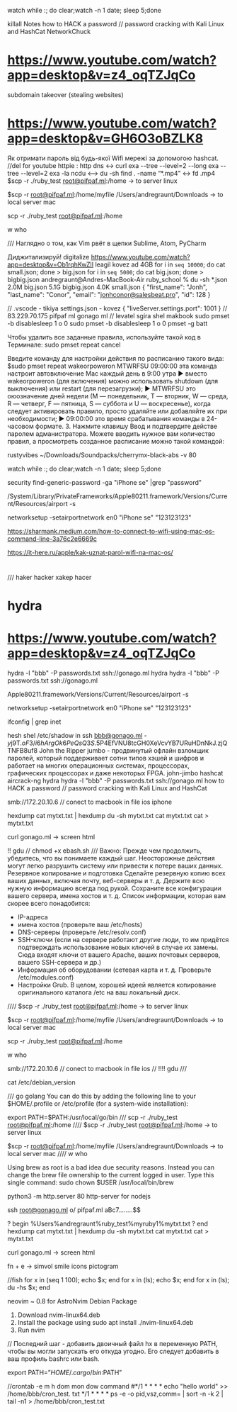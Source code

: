 watch
while :; do clear;watch -n 1 date; sleep 5;done


killall Notes 
how to HACK a password // password cracking with Kali Linux and HashCat
NetworkChuck
# https://www.youtube.com/watch?app=desktop&v=z4_oqTZJqCo

subdomain takeover (stealing websites)
# https://www.youtube.com/watch?app=desktop&v=GH6O3oBZLK8
Як отримати пароль від будь-якої Wifi мережі за допомогою hashcat. //del for youtube
httpie :   http dns <-> curl
exa --tree --level=2 --long
exa --tree --level=2  exa -la
ncdu  <——> du -sh
find . -name “*.mp4” <-> fd .mp4
$scp -r ./ruby_test root@pifpaf.ml:/home   -> to server  linux
                          
$scp -r root@pifpaf.ml:/home/myfile /Users/andregraunt/Downloads   -> to local server mac

 scp -r ./ruby_test root@pifpaf.ml:/home

w
who

/// Наглядно о том, как Vim рвёт в щепки Sublime, Atom, PyCharm

Диджитализируй! digitalize
https://www.youtube.com/watch?app=desktop&v=Ob1rqhKwZlI
leagil kovez ad 4GB
for i in `seq 10000`; do cat small.json; done > big.json
for i in `seq 5000`; do cat big.json; done > bigbig.json
andregraunt@Andres-MacBook-Air ruby_school % du -sh *.json
2.0M    big.json
5.1G    bigbig.json
4.0K    small.json
{
    "first_name": "Jonh",
    "last_name": "Conor",
    "email": "jonhconor@salesbeat.pro",
    "id": 128
}

//  .vscode - tikiya
   settings.json - kovez
{
    "liveServer.settings.port": 1001
}
//
83.229.70.175 pifpaf ml  gonago ml
// levatel sgira shel makbook
sudo pmset -b disablesleep 1 o 0
sudo pmset -b disablesleep 1 o 0
pmset -g batt

Чтобы удалить все заданные правила, используйте такой код в Терминале:
sudo pmset repeat cancel


Введите команду для настройки действия по расписанию такого вида:
$sudo pmset repeat wakeorpoweron MTWRFSU 09:00:00
эта команда настроит автовключение Mac каждый день в 9:00 утра
► вместо wakeorpoweron (для включения) можно использовать shutdown (для выключения) или restart (для перезагрузки);
► MTWRFSU это оюозначение дней недели (М — понедельник, Т — вторник, W — среда, R — четверг, F — пятница, S — суббота и U — воскресенье), когда следует активировать правило, просто удаляйте или добавляйте их при необходимости;
► 09:00:00 это время срабатывания команды в 24-часовом формате.
3. Нажмите клавишу Ввод и подтвердите действе паролем адманистратора.
Можете вводить нужное вам количество правил, а просмотреть созданное расписание можно такой командой:

rustyvibes ~/Downloads/Soundpacks/cherrymx-black-abs  -v 80

watch
while :; do clear;watch -n 1 date; sleep 5;done

security find-generic-password -ga "iPhone se" |grep "password"

/System/Library/PrivateFrameworks/Apple80211.framework/Versions/Current/Resources/airport -s

networksetup -setairportnetwork en0 "iPhone se" "123123123"

https://sharmank.medium.com/how-to-connect-to-wifi-using-mac-os-command-line-3a76c2e6669c

https://it-here.ru/apple/kak-uznat-parol-wifi-na-mac-os/
# 
/// haker hacker xakep hacer
# hydra


# https://www.youtube.com/watch?app=desktop&v=z4_oqTZJqCo
hydra -l "bbb" -P passwords.txt ssh://gonago.ml
hydra
hydra -l "bbb" -P passwords.txt ssh://gonago.ml

Apple80211.framework/Versions/Current/Resources/airport -s

networksetup -setairportnetwork en0 "iPhone se" "123123123"

ifconfig | grep inet

hesh shel /etc/shadow  in ssh bbb@gonago.ml -
$y$j9T$.oF3/i6hArgOk6PeQsQ3S.$5P4EfVNU8tcGH0XeVcvYB7URuHDnNkJ.zjQTNFB8uf8
John the Ripper jumbo - продвинутый офлайн взломщик паролей, который поддерживает сотни типов хэшей и шифров и работает на многих операционных системах, процессорах, графических процессорах и даже некоторых FPGA.
john-jimbo
hashcat
aircrack-ng
hydra
hydra -l "bbb" -P passwords.txt ssh://gonago.ml
how to HACK a password // password cracking with Kali Linux and HashCat

smb://172.20.10.6  // conect to macbook in file ios iphone

hexdump
cat mytxt.txt | hexdump
du -sh mytxt.txt
cat mytxt.txt
cat > mytxt.txt

curl gonago.ml -> screen html 

!!
gdu
//
chmod +x ebash.sh
///
Важно: Прежде чем продолжить, убедитесь, что вы понимаете каждый шаг. Неосторожные действия могут легко разрушить систему или привести к потере ваших данных.
Резервное копирование и подготовка
Сделайте резервную копию всех ваших данных, включая почту, веб-серверы и т. д. Держите всю нужную информацию всегда под рукой. Сохраните все конфигурации вашего сервера, имена хостов и т. д.
Список информации, которая вам скорее всего понадобится:
* IP-адреса
* имена хостов (проверьте ваш /etc/hosts)
* DNS-серверы (проверьте /etc/resolv.conf)
* SSH-ключи (если на сервере работают другие люди, то им придётся подтверждать использование новых ключей в случае их замены. Сюда входят ключи от вашего Apache, ваших почтовых серверов, вашего SSH-сервера и др.)
* Информация об оборудовании (сетевая карта и т. д. Проверьте /etc/modules.conf)
* Настройки Grub.
В целом, хорошей идеей является копирование оригинального каталога /etc на ваш локальный диск.

////
$scp -r ./ruby_test root@pifpaf.ml:/home   -> to server  linux
                          
$scp -r root@pifpaf.ml:/home/myfile /Users/andregraunt/Downloads   -> to local server mac

 scp -r ./ruby_test root@pifpaf.ml:/home

w
who


smb://172.20.10.6  // conect to macbook in file ios
// !!!!
gdu
///
<link rel="stylesheet" href="https://cdn.jsdelivr.net/npm/bootstrap@5.2.3/dist/css/bootstrap.min.css" integrity="sha384-rbsA2VBKQhggwzxH7pPCaAqO46MgnOM80zW1RWuH61DGLwZJEdK2Kadq2F9CUG65" crossorigin="anonymous">

cat /etc/debian_version

///
go golang
You can do this by adding the following line to your $HOME/.profile or /etc/profile (for a system-wide installation):
          
export PATH=$PATH:/usr/local/go/bin
///
 scp -r ./ruby_test root@pifpaf.ml:/home
////
$scp -r ./ruby_test root@pifpaf.ml:/home   -> to server  linux
                          
$scp -r root@pifpaf.ml:/home/myfile /Users/andregraunt/Downloads    ->    to local server mac
////
w
who

Using brew as root is a bad idea due security reasons. Instead you can change the brew file ownership to the current logged in user. Type this single command:
sudo chown $USER /usr/local/bin/brew

python3 -m http.server 80
http-server for nodejs

ssh root@gonago.ml o/ pifpaf.ml
aBc7........$$



  

? begin
%Users%andregraunt%ruby_test%myruby1%mytxt.txt
? end
hexdump
cat mytxt.txt | hexdump
du -sh mytxt.txt
cat mytxt.txt
cat > mytxt.txt

curl gonago.ml -> screen html 

fn + e -> simvol smile icons pictogram

//fish
for x in (seq 1 100);  echo $x; end
for x in (ls);  echo $x; end
for x in (ls); du -hs $x; end

neovim ~ 0.8 for AstroNvim
Debian Package
1. Download nvim-linux64.deb
2. Install the package using sudo apt install ./nvim-linux64.deb
3. Run nvim

//
Последний шаг - добавить двоичный файл hx в переменную PATH, чтобы вы могли запускать его откуда угодно. Его следует добавить в ваш профиль bashrc или bash.

 export PATH=”$HOME/.cargo/bin:$PATH”

//crontab -e
m  h  dom  mon  dow     command
#*/1 * * * * echo "hello world" >> /home/bbb/cron_test. txt
*/1  *  *  *  *   ps  -e  -o  pid,vsz,comm=  |  sort -n -k  2  |  tail -n1  >  /home/bbb/cron_test.txt
